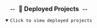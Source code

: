 <br>

<a id="projects"></a>
<h3 align="center">--&nbsp;&nbsp; <big>🚀 Deployed Projects</big> &nbsp;&nbsp;--</h3>
<details open>
<summary align="center">
    <kbd><kbd>Click</kbd> to view deployed projects</kbd>
</summary>
